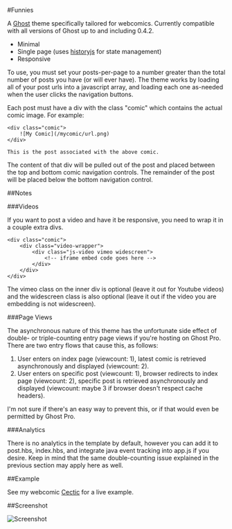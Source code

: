 #Funnies

A [Ghost](http://ghost.org) theme specifically tailored for webcomics. Currently compatible with all versions of Ghost up to and including 0.4.2.

- Minimal
- Single page (uses [historyjs](http://historyjs.net) for state management)
- Responsive

To use, you must set your posts-per-page to a number greater than the total number of posts you have (or will ever have). The theme works by loading all of your post urls into a javascript array, and loading each one as-needed when the user clicks the navigation buttons.

Each post must have a div with the class "comic" which contains the actual comic image. For example:

    <div class="comic">
        ![My Comic](/mycomic/url.png)
    </div>
    
    This is the post associated with the above comic.

The content of that div will be pulled out of the post and placed between the top and bottom comic navigation controls. The remainder of the post will be placed below the bottom navigation control.

##Notes

###Videos

If you want to post a video and have it be responsive, you need to wrap it in a couple extra divs.

    <div class="comic">
        <div class="video-wrapper">
            <div class="js-video vimeo widescreen">
                <!-- iframe embed code goes here -->
            </div>
        </div>
    </div>

The vimeo class on the inner div is optional (leave it out for Youtube videos) and the widescreen class is also optional (leave it out if the video you are embedding is not widescreen).

###Page Views

The asynchronous nature of this theme has the unfortunate side effect of double- or triple-counting entry page views if you're hosting on Ghost Pro. There are two entry flows that cause this, as follows:

1. User enters on index page (viewcount: 1), latest comic is retrieved asynchronously and displayed (viewcount: 2).
2. User enters on specific post (viewcount: 1), browser redirects to index page (viewcount: 2), specific post is retrieved asynchronously and displayed (viewcount: maybe 3 if browser doesn't respect cache headers).

I'm not sure if there's an easy way to prevent this, or if that would even be permitted by Ghost Pro.

###Analytics

There is no analytics in the template by default, however you can add it to post.hbs, index.hbs, and integrate java event tracking into app.js if you desire. Keep in mind that the same double-counting issue explained in the previous section may apply here as well.

##Example

See my webcomic [Cectic](http://www.cectic.com) for a live example.

##Screenshot

![Screenshot](https://raw.githubusercontent.com/wiki/rudism/ghost-funnies/images/ghost-funnies-example.png)
